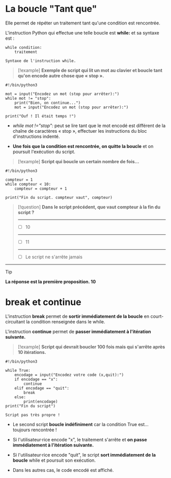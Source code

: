 # La boucle "Tant que"

Elle permet de répéter un traitement tant qu'une condition est rencontrée.

L'instruction Python qui effectue une telle boucle est **while:** et sa syntaxe est :

```
while condition:
    traitement
```
``Syntaxe de l'instruction while.``

>[!example]
> **Exemple de script qui lit un mot au clavier et boucle tant qu'on encode autre chose que « stop ».**
```
#!/bin/python3

mot = input("Encodez un mot (stop pour arrêter):")
while mot != "stop":
    print("Bien, on continue...")
    mot = input("Encodez un mot (stop pour arrêter):")

print("Ouf ! Il était temps !")
```

 - *while mot !="stop":* peut se lire tant que le mot encodé est différent de la chaîne de caractères « stop », effectuer les instructions du bloc d'instructions indenté.

- **Une fois que la condition est rencontrée, on quitte la boucle** et on poursuit l'exécution du script.

>[!example]
>**Script qui boucle un certain nombre de fois...**
```
#!/bin/python3

compteur = 1
while compteur < 10:
    compteur = compteur + 1

print("Fin du script. compteur vaut", compteur)
```

>[!question]
>**Dans le script précédent, que vaut compteur à la fin du script ?**
>___________
>- [ ] 10
>_____________
>- [ ] 11
>________________
>- [ ] Le script ne s'arrête jamais
___________________


>[!tip]
>**La réponse est la première proposition.
>10**


# break et continue

L'instruction **break** permet de **sortir immédiatement de la boucle** en court-circuitant la condition renseignée dans le while.

L'instruction **continue** permet de **passer immédiatement à l'itération suivante.**

>[!example]
>**Script qui devrait boucler 100 fois mais qui s'arrête après 10 itérations.**
```
#!/bin/python3

while True:
    encodage = input("Encodez votre code (x,quit):")
    if encodage == "x":
        continue
    elif encodage == "quit":
        break
    else:
        print(encodage)
print("Fin du script")
```
``Script pas très propre !``

- Le second script **boucle indéfiniment** car la condition True est... toujours rencontrée !

- Si l'utilisateur·rice encode "x", le traitement s'arrête et **on passe immédiatement à l'itération suivante.**

- Si l'utilisateur·rice encode "quit", le script **sort immédiatement de la boucle** while et poursuit son exécution.

- Dans les autres cas, le code encodé est affiché.




